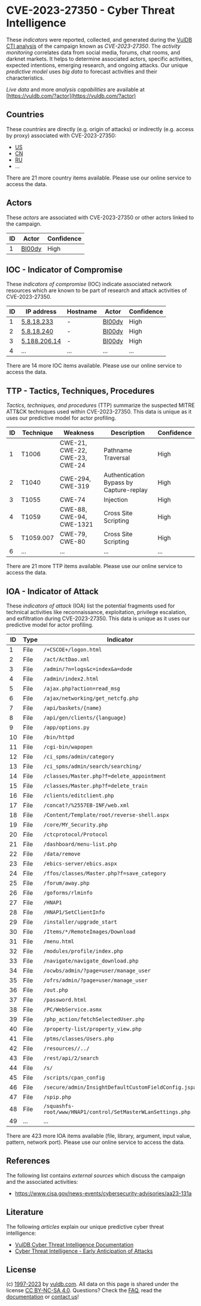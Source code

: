 # CVE-2023-27350 - Cyber Threat Intelligence

These _indicators_ were reported, collected, and generated during the [VulDB CTI analysis](https://vuldb.com/?kb.cti) of the campaign known as _CVE-2023-27350_. The _activity monitoring_ correlates data from social media, forums, chat rooms, and darknet markets. It helps to determine associated actors, specific activities, expected intentions, emerging research, and ongoing attacks. Our unique _predictive model_ uses _big data_ to forecast activities and their characteristics.

_Live data_ and more _analysis capabilities_ are available at [https://vuldb.com/?actor](https://vuldb.com/?actor)

## Countries

These _countries_ are directly (e.g. origin of attacks) or indirectly (e.g. access by proxy) associated with CVE-2023-27350:

* [US](https://vuldb.com/?country.us)
* [CN](https://vuldb.com/?country.cn)
* [RU](https://vuldb.com/?country.ru)
* ...

There are 21 more country items available. Please use our online service to access the data.

## Actors

These _actors_ are associated with CVE-2023-27350 or other actors linked to the campaign.

ID | Actor | Confidence
-- | ----- | ----------
1 | [Bl00dy](https://vuldb.com/?actor.bl00dy) | High

## IOC - Indicator of Compromise

These _indicators of compromise_ (IOC) indicate associated network resources which are known to be part of research and attack activities of CVE-2023-27350.

ID | IP address | Hostname | Actor | Confidence
-- | ---------- | -------- | ----- | ----------
1 | [5.8.18.233](https://vuldb.com/?ip.5.8.18.233) | - | [Bl00dy](https://vuldb.com/?actor.bl00dy) | High
2 | [5.8.18.240](https://vuldb.com/?ip.5.8.18.240) | - | [Bl00dy](https://vuldb.com/?actor.bl00dy) | High
3 | [5.188.206.14](https://vuldb.com/?ip.5.188.206.14) | - | [Bl00dy](https://vuldb.com/?actor.bl00dy) | High
4 | ... | ... | ... | ...

There are 14 more IOC items available. Please use our online service to access the data.

## TTP - Tactics, Techniques, Procedures

_Tactics, techniques, and procedures_ (TTP) summarize the suspected MITRE ATT&CK techniques used within CVE-2023-27350. This data is unique as it uses our predictive model for actor profiling.

ID | Technique | Weakness | Description | Confidence
-- | --------- | -------- | ----------- | ----------
1 | T1006 | CWE-21, CWE-22, CWE-23, CWE-24 | Pathname Traversal | High
2 | T1040 | CWE-294, CWE-319 | Authentication Bypass by Capture-replay | High
3 | T1055 | CWE-74 | Injection | High
4 | T1059 | CWE-88, CWE-94, CWE-1321 | Cross Site Scripting | High
5 | T1059.007 | CWE-79, CWE-80 | Cross Site Scripting | High
6 | ... | ... | ... | ...

There are 21 more TTP items available. Please use our online service to access the data.

## IOA - Indicator of Attack

These _indicators of attack_ (IOA) list the potential fragments used for technical activities like reconnaissance, exploitation, privilege escalation, and exfiltration during CVE-2023-27350. This data is unique as it uses our predictive model for actor profiling.

ID | Type | Indicator | Confidence
-- | ---- | --------- | ----------
1 | File | `/+CSCOE+/logon.html` | High
2 | File | `/act/ActDao.xml` | High
3 | File | `/admin/?n=logs&c=index&a=dode` | High
4 | File | `/admin/index2.html` | High
5 | File | `/ajax.php?action=read_msg` | High
6 | File | `/ajax/networking/get_netcfg.php` | High
7 | File | `/api/baskets/{name}` | High
8 | File | `/api/gen/clients/{language}` | High
9 | File | `/app/options.py` | High
10 | File | `/bin/httpd` | Medium
11 | File | `/cgi-bin/wapopen` | High
12 | File | `/ci_spms/admin/category` | High
13 | File | `/ci_spms/admin/search/searching/` | High
14 | File | `/classes/Master.php?f=delete_appointment` | High
15 | File | `/classes/Master.php?f=delete_train` | High
16 | File | `/clients/editclient.php` | High
17 | File | `/concat?/%2557EB-INF/web.xml` | High
18 | File | `/Content/Template/root/reverse-shell.aspx` | High
19 | File | `/core/MY_Security.php` | High
20 | File | `/ctcprotocol/Protocol` | High
21 | File | `/dashboard/menu-list.php` | High
22 | File | `/data/remove` | Medium
23 | File | `/ebics-server/ebics.aspx` | High
24 | File | `/ffos/classes/Master.php?f=save_category` | High
25 | File | `/forum/away.php` | High
26 | File | `/goforms/rlminfo` | High
27 | File | `/HNAP1` | Low
28 | File | `/HNAP1/SetClientInfo` | High
29 | File | `/installer/upgrade_start` | High
30 | File | `/Items/*/RemoteImages/Download` | High
31 | File | `/menu.html` | Medium
32 | File | `/modules/profile/index.php` | High
33 | File | `/navigate/navigate_download.php` | High
34 | File | `/ocwbs/admin/?page=user/manage_user` | High
35 | File | `/ofrs/admin/?page=user/manage_user` | High
36 | File | `/out.php` | Medium
37 | File | `/password.html` | High
38 | File | `/PC/WebService.asmx` | High
39 | File | `/php_action/fetchSelectedUser.php` | High
40 | File | `/property-list/property_view.php` | High
41 | File | `/ptms/classes/Users.php` | High
42 | File | `/resources//../` | High
43 | File | `/rest/api/2/search` | High
44 | File | `/s/` | Low
45 | File | `/scripts/cpan_config` | High
46 | File | `/secure/admin/InsightDefaultCustomFieldConfig.jspa` | High
47 | File | `/spip.php` | Medium
48 | File | `/squashfs-root/www/HNAP1/control/SetMasterWLanSettings.php` | High
49 | ... | ... | ...

There are 423 more IOA items available (file, library, argument, input value, pattern, network port). Please use our online service to access the data.

## References

The following list contains _external sources_ which discuss the campaign and the associated activities:

* https://www.cisa.gov/news-events/cybersecurity-advisories/aa23-131a

## Literature

The following _articles_ explain our unique predictive cyber threat intelligence:

* [VulDB Cyber Threat Intelligence Documentation](https://vuldb.com/?kb.cti)
* [Cyber Threat Intelligence - Early Anticipation of Attacks](https://www.scip.ch/en/?labs.20201022)

## License

(c) [1997-2023](https://vuldb.com/?kb.changelog) by [vuldb.com](https://vuldb.com/?kb.about). All data on this page is shared under the license [CC BY-NC-SA 4.0](https://creativecommons.org/licenses/by-nc-sa/4.0/). Questions? Check the [FAQ](https://vuldb.com/?kb.faq), read the [documentation](https://vuldb.com/?kb) or [contact us](https://vuldb.com/?contact)!
